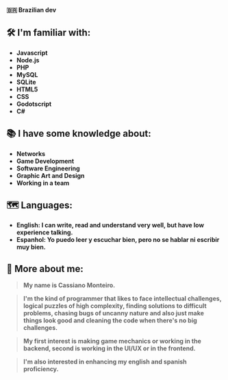 
<b> 🇧🇷 Brazilian dev <b>

## 🛠 I'm familiar with:

- Javascript
- Node.js
- PHP
- MySQL
- SQLite
- HTML5
- CSS
- Godotscript
- C#

## 📚 I have some knowledge about:

- Networks
- Game Development
- Software Engineering
- Graphic Art and Design
- Working in a team

## 🗺 Languages:

- English: I can write, read and understand very well, but have low experience talking.
- Espanhol: Yo puedo leer y escuchar bien, pero no se hablar ni escribir muy bien.

## 💬 More about me:

> My name is Cassiano Monteiro.

> I'm the kind of programmer that likes to face intellectual challenges, logical puzzles of high complexity, finding solutions to difficult problems, chasing bugs of uncanny nature and also just make things look good and cleaning the code when there's no big challenges.

> My first interest is making game mechanics or working in the backend, second is working in the UI/UX or in the frontend.

> I'm also interested in enhancing my english and spanish proficiency.